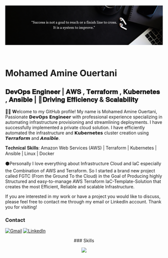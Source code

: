 ![Design and Development](https://github.com/Mohamed-Amine-Ouertani/Mohamed-Amine-Ouertani/blob/main/hello%20(1).png)

<br>

Mohamed Amine Ouertani
==============================================================================================================================================


𝐃𝐞𝐯𝐎𝐩𝐬 𝐄𝐧𝐠𝐢𝐧𝐞𝐞𝐫 | 𝐀𝐖𝐒 , 𝐓𝐞𝐫𝐫𝐚𝐟𝐨𝐫𝐦 , 𝐊𝐮𝐛𝐞𝐫𝐧𝐞𝐭𝐞𝐬 , 𝐀𝐧𝐬𝐢𝐛𝐥𝐞 | 🚀𝐃𝐫𝐢𝐯𝐢𝐧𝐠 𝐄𝐟𝐟𝐢𝐜𝐢𝐞𝐧𝐜𝐲 & 𝐒𝐜𝐚𝐥𝐚𝐛𝐢𝐥𝐢𝐭𝐲
-----------------------------------------------------------------------------------------------------------

🙋‍♂️ <strong>W</strong>elcome to my GitHub profile! My name is Mohamed Amine Ouertani, Passionate 𝗗𝗲𝘃𝗢𝗽𝘀 𝗘𝗻𝗴𝗶𝗻𝗲𝗲𝗿 with professional experience specializing in automating infrastructure provisioning and streamlining deployments. I have successfully implemented a private cloud solution. I have efficiently automated the infrastructure and 𝗞𝘂𝗯𝗲𝗿𝗻𝗲𝘁𝗲𝘀 cluster creation using 𝙏𝙚𝙧𝙧𝙖𝙛𝙤𝙧𝙢 and 𝘼𝙣𝙨𝙞𝙗𝙡𝙚.

𝐓𝐞𝐜𝐡𝐧𝐢𝐜𝐚𝐥 𝐒𝐤𝐢𝐥𝐥𝐬: Amazon Web Services (AWS) | Terraform | Kubernetes | Ansible | Linux | Docker 

⚫Personally I love everything about Infrastructure Cloud and IaC especially the Combination of AWS and Terraform. So I started a brand new project called FGTC (From the Ground To the Cloud) in the Goal of Producing highly Structured and easy-to-manage AWS Terraform IaC-Template-Solution that creates the most Efficient, Reliable and scalable Infrastructure.


If you are interested in my work or have a project you would like to discuss, please feel free to contact me through my email or LinkedIn account. Thank you for visiting!

### Contact

[![Gmail](https://img.shields.io/badge/Gmail-D14836?style=for-the-badge&logo=gmail&logoColor=white)](mailto:ouertani.m.amine@gmail.com)
[![LinkedIn](https://img.shields.io/badge/linkedin-%230077B5.svg?style=for-the-badge&logo=linkedin&logoColor=white)](https://www.linkedin.com/in/mohamed-ouerteni)

<p align="center">
  ### Skills
</p>

<p align="center">
  <a href="https://skillicons.dev">
    <img src="https://skillicons.dev/icons?i=aws,terraform,kubernetes,ansible,docker,linux" />
  </a>
</p>





